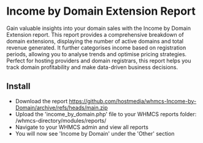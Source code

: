 # Income by Domain Extension Report

Gain valuable insights into your domain sales with the Income by Domain Extension report. This report provides a comprehensive breakdown of domain extensions, displaying the number of active domains and total revenue generated. It further categorises income based on registration periods, allowing you to analyse trends and optimise pricing strategies. Perfect for hosting providers and domain registrars, this report helps you track domain profitability and make data-driven business decisions.

## Install

- Download the report https://github.com/hostmedia/whmcs-Income-by-Domain/archive/refs/heads/main.zip
- Upload the 'income_by_domain.php' file to your WHMCS reports folder: /whmcs-directory/modules/reports/
- Navigate to your WHMCS admin and view all reports
- You will now see 'Income by Domain' under the 'Other' section
